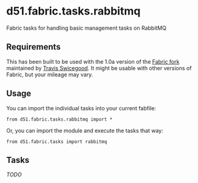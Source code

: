 d51.fabric.tasks.rabbitmq
=========================
Fabric tasks for handling basic management tasks on RabbitMQ


Requirements
------------
This has been built to be used with the 1.0a version of the [Fabric fork][]
maintained by [Travis Swicegood][].  It might be usable with other versions of
Fabric, but your mileage may vary.


Usage
-----
You can import the individual tasks into your current fabfile:

    from d51.fabric.tasks.rabbitmq import *

Or, you can import the module and execute the tasks that way:

    from d51.fabric.tasks import rabbitmq


Tasks
-----
_TODO_


[Fabric fork]: http://github.com/tswicegood/fabric
[Travis Swicegood]: http://www.travisswicegood/
